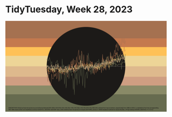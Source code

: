 # TidyTuesday, Week 28, 2023

<img src="https://raw.githubusercontent.com/pyykkojuha/tidytuesday/main/R/2023_28/TIDY_2023_28.png" alt="2023/28"></a>
